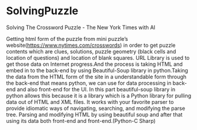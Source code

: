 # SolvingPuzzle
Solving The Crossword Puzzle - The New York Times with AI


Getting html form of the puzzle from mini puzzle’s website(https://www.nytimes.com/crosswords) in order to get puzzle contents which are clues, solutions, puzzle geometry (black cells and location of questions) and location of blank squares. URL Library is used to get those data on Internet progress.And the process is taking HTML and embed in to the back-end by using Beautiful-Soup library in python.Taking the data from the HTML form of the site in a understandable form through the back-end that means python, we can use for data processing in back-end and also front-end for the UI. In this part beautiful-soup library in python allows this because it is a library which is a Python library for pulling data out of HTML and XML files. It works with your favorite parser to provide idiomatic ways of navigating, searching, and modifying the parse tree.
Parsing and modifying HTML by using beautiful soup and after that using its data both front-end and front-end.(Python-C Sharp)
